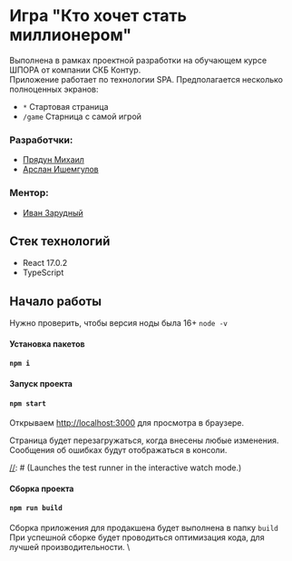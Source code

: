 # Игра "Кто хочет стать миллионером"

Выполнена в рамках проектной разработки на обучающем курсе ШПОРА от компании СКБ Контур.\
Приложение работает по технологии SPA. Предполагается несколько полноценных экранов:
- `*` Стартовая страница
- `/game` Старница с самой игрой

### Разработчки:
- [Прядун Михаил](https://t.me/pryadun69)
- [Арслан Ишемгулов](https://t.me/ars_is_like)


### Ментор:
- [Иван Зарудный](https://t.me/iZarudny) 

## Стек технологий
- React 17.0.2
- TypeScript

## Начало работы
Нужно проверить, чтобы версия ноды была 16+ `node -v`

#### Установка пакетов
#### `npm i`

#### Запуск проекта
#### `npm start`


Открываем [http://localhost:3000](http://localhost:3000) для просмотра в браузере.

Страница будет перезагружаться, когда внесены любые изменения. \
Сообщения об ошибках будут отображаться в консоли.

[//]: # (### `npm test`)

[//]: # ()
[//]: # (Launches the test runner in the interactive watch mode.\)

[//]: # (See the section about [running tests]&#40;https://facebook.github.io/create-react-app/docs/running-tests&#41; for more information.)
#### Сборка проекта
#### `npm run build`

Сборка приложения для продакшена будет выполнена в папку `build` \
При успешной сборке будет проводиться оптимизация кода, для лучшей производительности. \

[//]: # (### `npm run eject`)

[//]: # ()
[//]: # (**Note: this is a one-way operation. Once you `eject`, you can’t go back!**)

[//]: # ()
[//]: # (If you aren’t satisfied with the build tool and configuration choices, you can `eject` at any time. This command will remove the single build dependency from your project.)

[//]: # ()
[//]: # (Instead, it will copy all the configuration files and the transitive dependencies &#40;webpack, Babel, ESLint, etc&#41; right into your project so you have full control over them. All of the commands except `eject` will still work, but they will point to the copied scripts so you can tweak them. At this point you’re on your own.)

[//]: # ()
[//]: # (You don’t have to ever use `eject`. The curated feature set is suitable for small and middle deployments, and you shouldn’t feel obligated to use this feature. However we understand that this tool wouldn’t be useful if you couldn’t customize it when you are ready for it.)
